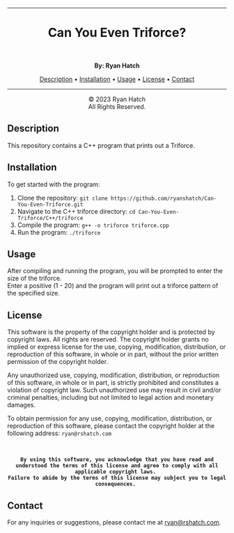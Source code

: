 <!--
****************************************************************************************
Title: Can You Even Triforce C++ *******************************************************
Developed by: Ryan Hatch         *******************************************************
Dev Date: Oct 31st 2023          *******************************************************
Last Updated: Nov 1st 2023       *******************************************************
Version: 1.0                     *******************************************************
****************************************************************************************
-->

<!DOCTYPE html>
<html>
  <body>
    <hr>
    <h1 align="center">Can You Even Triforce?</h1>
    <br>
    <p align="center">
      <strong>By: Ryan Hatch</strong>
      <br>
    </p>
    <p align="center">
      <a href="#description">Description</a> • <a href="#installation">Installation</a> • <a href="#usage">Usage</a> • <a href="#license">License</a> • <a href="#contact">Contact</a>
    </p>
    <hr>
    <p align="center"> &copy; 2023 Ryan Hatch <br> All Rights Reserved. </p>
    <h2 id="description">Description</h2>
    <p> This repository contains a C++ program that prints out a Triforce. </p>
    <h2 id="installation">Installation</h2>
    <p> 
      To get started with the program:
      <ol>
        <li>Clone the repository: <code>git clone https://github.com/ryanshatch/Can-You-Even-Triforce.git</code></li>
        <li>Navigate to the C++ triforce directory: <code>cd Can-You-Even-Triforce/C++/triforce</code></li>
        <li>Compile the program: <code>g++ -o triforce triforce.cpp</code></li>
        <li>Run the program: <code>./triforce</code></li>
      </ol>
    </p>
    <h2 id="usage">Usage</h2>
    <p> 
      After compiling and running the program, you will be prompted to enter the size of the triforce.<br>Enter a positive (1 - 20) and the program will print out a triforce pattern of the specified size.
    </p>
    <h2 id="license">License</h2>
    <p> This software is the property of the copyright holder and is protected by copyright laws. All rights are reserved. The copyright holder grants no implied or express license for the use, copying, modification, distribution, or reproduction of this software, in whole or in part, without the prior written permission of the copyright holder. </p>
    <p> Any unauthorized use, copying, modification, distribution, or reproduction of this software, in whole or in part, is strictly prohibited and constitutes a violation of copyright law. Such unauthorized use may result in civil and/or criminal penalties, including but not limited to legal action and monetary damages. </p>
    <p> To obtain permission for any use, copying, modification, distribution, or reproduction of this software, please contact the copyright holder at the following address: <code>ryan@rshatch.com</code>
    </p>
    </p>
    <br>
    <p align="center">
      <strong>
        <code>By using this software, you acknowledge that you have read and understood the terms of this license and agree to comply with all applicable copyright laws. <br>Failure to abide by the terms of this license may subject you to legal consequences. </code>
      </strong>
    </p>
  </body>
</html>
<h2 id="contact">Contact</h2>
<p> For any inquiries or suggestions, please contact me at <a href="mailto:ryan@rshatch.com">ryan@rshatch.com</a>. </p>
</body>
</html>
